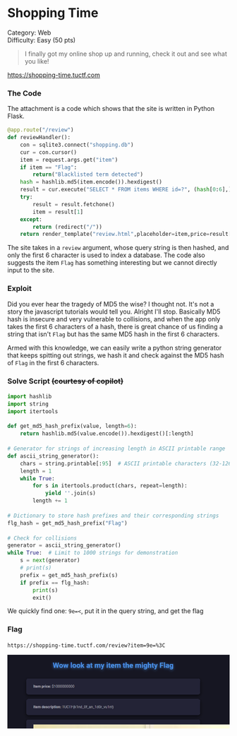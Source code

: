 # Shopping Time
Category: Web \
Difficulty: Easy (50 pts)

> I finally got my online shop up and running, check it out and see what you like!

https://shopping-time.tuctf.com


### The Code

The attachment is a code which shows that the site is written in Python Flask. 

```py
@app.route("/review")
def reviewHandler():
    con = sqlite3.connect("shopping.db")
    cur = con.cursor()
    item = request.args.get("item")
    if item == "Flag":
        return("Blacklisted term detected")
    hash = hashlib.md5(item.encode()).hexdigest()
    result = cur.execute("SELECT * FROM items WHERE id=?", (hash[0:6],))
    try:
        result = result.fetchone()
        item = result[1]
    except:
        return (redirect("/"))
    return render_template("review.html",placeholder=item,price=result[2],desc=result[3],img=result[4])

```

The site takes in a `review` argument, whose query string is then hashed, and only the first 6 character is used to index a database. The code also suggests the item `Flag` has something interesting but we cannot directly input to the site.

### Exploit

Did you ever hear the tragedy of MD5 the wise? I thought not. It's not a story the javascript tutorials would tell you. Alright I'll stop. Basically MD5 hash is insecure and very vulnerable to collisions, and when the app only takes the first 6 characters of a hash, there is great chance of us finding a string that isn't `Flag` but has the same MD5 hash in the first 6 characters. 

Armed with this knowledge, we can easily write a python string generator that keeps spitting out strings, we hash it and check against the MD5 hash of `Flag` in the first 6 characters.

### Solve Script ~~(courtesy of copilot)~~

```py
import hashlib
import string
import itertools

def get_md5_hash_prefix(value, length=6):
    return hashlib.md5(value.encode()).hexdigest()[:length]

# Generator for strings of increasing length in ASCII printable range
def ascii_string_generator():
    chars = string.printable[:95]  # ASCII printable characters (32-126)
    length = 1
    while True:
        for s in itertools.product(chars, repeat=length):
            yield ''.join(s)
        length += 1

# Dictionary to store hash prefixes and their corresponding strings
flg_hash = get_md5_hash_prefix("Flag")

# Check for collisions
generator = ascii_string_generator()
while True:  # Limit to 1000 strings for demonstration
    s = next(generator)
    # print(s)
    prefix = get_md5_hash_prefix(s)
    if prefix == flg_hash:
        print(s)
        exit()
```

We quickly find one: `9e=<`, put it in the query string, and get the flag

### Flag

`https://shopping-time.tuctf.com/review?item=9e=%3C`

![flag](image.png)